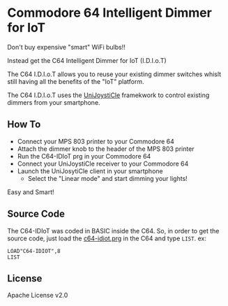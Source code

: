 # Commodore 64 Intelligent Dimmer for IoT


Don't buy expensive "smart" WiFi bulbs!!

Instead get the C64 Intelligent Dimmer for IoT (I.D.I.o.T)

The C64 I.D.I.o.T allows you to reuse your existing dimmer switches
whislt still having all the benefits of the "IoT" platform.

The C64 I.D.I.o.T uses the [UniJoystiCle](http://retro.moe/unijoysticle) framekwork to control existing dimmers
from your smartphone.


## How To

* Connect your MPS 803 printer to your Commodore 64
* Attach the dimmer knob  to the header of the MPS 803 printer
* Run the C64-IDIoT prg in your Commodore 64
* Connect your UniJoystiCle receiver to your Commodore 64
* Launch the UniJosytiCle client in your smartphone
  * Select the "Linear mode" and start dimming your lights!

Easy and Smart!

## Source Code

The C64-IDIoT was coded in BASIC inside the C64. So, in order to get the source code, just load the [c64-idiot.prg](https://github.com/ricardoquesada/c64-idiot/raw/master/c64-idiot.prg) in the C64 and type `LIST`.
ex: 
```
LOAD"C64-IDIOT",8
LIST
```

## License

Apache License v2.0

